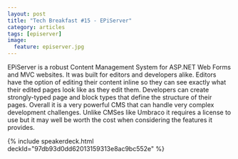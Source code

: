 ```yaml
---
layout: post
title: "Tech Breakfast #15 - EPiServer"
category: articles
tags: [episerver]
image:
  feature: episerver.jpg
---
```


EPiServer is a robust Content Management System for ASP.NET Web Forms and MVC websites. It was built for editors and developers alike. Editors have the option of editing their content inline so they can see exactly what their edited pages look like as they edit them. Developers can create strongly-typed page and block types that define the structure of their pages. Overall it is a very powerful CMS that can handle very complex development challenges. Unlike CMSes like Umbraco it requires a license to use but it may well be worth the cost when considering the features it provides.

{% include speakerdeck.html deckId="97db93d0dd62013159313e8ac9bc552e" %}

